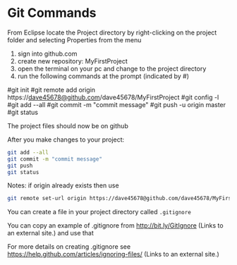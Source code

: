 # Git Commands

From Eclipse locate the Project directory by right-clicking on the project folder
and selecting Properties from the menu

1. sign into github.com
2. create new repository: MyFirstProject
3. open the terminal on your pc and change to the project directory
4. run the following commands at the prompt (indicated by #)

\#git init
\#git remote add origin https://dave45678@github.com/dave45678/MyFirstProject
\#git config -l
\#git add --all
\#git commit -m "commit message"
\#git push -u origin master
\#git status

The project files should now be on github

After you make changes to your project:
```bash
git add --all
git commit -m "commit message"
git push
git status
```

Notes:
if origin already exists then use
```bash
git remote set-url origin https://dave45678@github.com/dave45678/MyFirstProject (Links to an external site.)
``` 

You can create a file in your project directory called ```.gitignore```

You can copy an example of .gitignore from http://bit.ly/GitIgnore (Links to an external site.) and use that

For more details on creating .gitignore see https://help.github.com/articles/ignoring-files/ (Links to an external site.)



